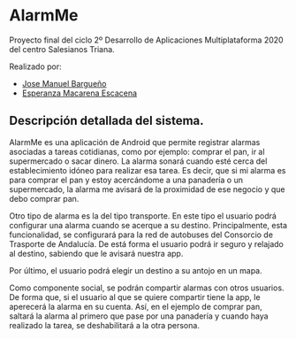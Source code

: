 # AlarmMe
Proyecto final del ciclo 2º Desarrollo de Aplicaciones Multiplataforma 2020 del centro Salesianos Triana.

Realizado por:

* [Jose Manuel Bargueño](https://github.com/JMBargueno)
* [Esperanza Macarena Escacena](https://github.com/EsperanzaMacarena)

## Descripción detallada del sistema.

AlarmMe es una aplicación de Android que permite registrar alarmas asociadas a tareas cotidianas, como por ejemplo: comprar el pan, ir al supermercado o sacar dinero. La alarma sonará cuando esté cerca del establecimiento idóneo para realizar esa tarea. Es decir, que si mi alarma es para comprar el pan y estoy acercándome a una panadería o un supermercado, la alarma me avisará de la proximidad de ese negocio y que debo comprar pan.

Otro tipo de alarma es la del tipo transporte. En este tipo el usuario podrá configurar una alarma cuando se acerque a su destino. Principalmente, esta funcionalidad, se configurará para la red de autobuses del Consorcio de Trasporte de Andalucía. De está forma el usuario podrá ir seguro y relajado al destino, sabiendo que le avisará nuestra app.

Por último, el usuario podrá elegir un destino a su antojo en un mapa.

Como componente social, se podrán compartir alarmas con otros usuarios. De forma que, si el usuario al que se quiere compartir tiene la app, le aperecerá la alarma en su cuenta. Así, en el ejemplo de comprar pan, saltará la alarma al primero que pase por una panadería y cuando haya realizado la tarea, se deshabilitará a la otra persona.